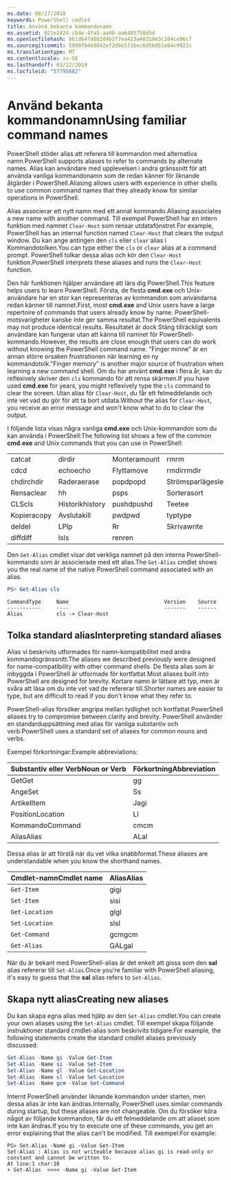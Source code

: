 ```yaml
---
ms.date: 08/27/2018
keywords: PowerShell cmdlet
title: Använd bekanta kommandonamn
ms.assetid: 021e2424-c64e-4fa5-aa98-aa6405758d5d
ms.openlocfilehash: b61d647d882d4b2f7ea423a48319e3c104ce96c7
ms.sourcegitcommit: 5990f04b8042ef2d8e571bec6d5b051e64c9921c
ms.translationtype: MT
ms.contentlocale: sv-SE
ms.lasthandoff: 03/12/2019
ms.locfileid: "57795682"
---
```

# <a name="using-familiar-command-names"></a><span data-ttu-id="3fd01-103">Använd bekanta kommandonamn</span><span class="sxs-lookup"><span data-stu-id="3fd01-103">Using familiar command names</span></span>

<span data-ttu-id="3fd01-104">PowerShell stöder alias att referera till kommandon med alternativa namn.</span><span class="sxs-lookup"><span data-stu-id="3fd01-104">PowerShell supports aliases to refer to commands by alternate names.</span></span> <span data-ttu-id="3fd01-105">Alias kan användare med upplevelsen i andra gränssnitt för att använda vanliga kommandonamn som de redan känner för liknande åtgärder i PowerShell.</span><span class="sxs-lookup"><span data-stu-id="3fd01-105">Aliasing allows users with experience in other shells to use common command names that they already know for similar operations in PowerShell.</span></span>

<span data-ttu-id="3fd01-106">Alias associerar ett nytt namn med ett annat kommando.</span><span class="sxs-lookup"><span data-stu-id="3fd01-106">Aliasing associates a new name with another command.</span></span> <span data-ttu-id="3fd01-107">Till exempel PowerShell har en intern funktion med namnet `Clear-Host` som rensar utdatafönstret.</span><span class="sxs-lookup"><span data-stu-id="3fd01-107">For example, PowerShell has an internal function named `Clear-Host` that clears the output window.</span></span> <span data-ttu-id="3fd01-108">Du kan ange antingen den `cls` eller `clear` alias i Kommandotolken.</span><span class="sxs-lookup"><span data-stu-id="3fd01-108">You can type either the `cls` or `clear` alias at a command prompt.</span></span> <span data-ttu-id="3fd01-109">PowerShell tolkar dessa alias och kör den `Clear-Host` funktion.</span><span class="sxs-lookup"><span data-stu-id="3fd01-109">PowerShell interprets these aliases and runs the `Clear-Host` function.</span></span>

<span data-ttu-id="3fd01-110">Den här funktionen hjälper användare att lära dig PowerShell.</span><span class="sxs-lookup"><span data-stu-id="3fd01-110">This feature helps users to learn PowerShell.</span></span> <span data-ttu-id="3fd01-111">Första, de flesta **cmd.exe** och Unix-användare har en stor kan representeras av kommandon som användarna redan känner till namnet.</span><span class="sxs-lookup"><span data-stu-id="3fd01-111">First, most **cmd.exe** and Unix users have a large repertoire of commands that users already know by name.</span></span> <span data-ttu-id="3fd01-112">PowerShell-motsvarigheter kanske inte ger samma resultat.</span><span class="sxs-lookup"><span data-stu-id="3fd01-112">The PowerShell equivalents may not produce identical results.</span></span> <span data-ttu-id="3fd01-113">Resultatet är dock Stäng tillräckligt som användare kan fungerar utan att känna till namnet för PowerShell-kommando.</span><span class="sxs-lookup"><span data-stu-id="3fd01-113">However, the results are close enough that users can do work without knowing the PowerShell command name.</span></span> <span data-ttu-id="3fd01-114">”Finger minne” är en annan större orsaken frustrationen när learning en ny kommandotolk.</span><span class="sxs-lookup"><span data-stu-id="3fd01-114">"Finger memory" is another major source of frustration when learning a new command shell.</span></span> <span data-ttu-id="3fd01-115">Om du har använt **cmd.exe** i flera år, kan du reflexively skriver den `cls` kommando för att rensa skärmen.</span><span class="sxs-lookup"><span data-stu-id="3fd01-115">If you have used **cmd.exe** for years, you might reflexively type the `cls` command to clear the screen.</span></span> <span data-ttu-id="3fd01-116">Utan alias för `Clear-Host`, du får ett felmeddelande och inte vet vad du gör för att ta bort utdata.</span><span class="sxs-lookup"><span data-stu-id="3fd01-116">Without the alias for `Clear-Host`, you receive an error message and won't know what to do to clear the output.</span></span>

<span data-ttu-id="3fd01-117">I följande lista visas några vanliga **cmd.exe** och Unix-kommandon som du kan använda i PowerShell:</span><span class="sxs-lookup"><span data-stu-id="3fd01-117">The following list shows a few of the common **cmd.exe** and Unix commands that you can use in PowerShell:</span></span>

|||||
|-|-|-|-|
|<span data-ttu-id="3fd01-118">cat</span><span class="sxs-lookup"><span data-stu-id="3fd01-118">cat</span></span>|<span data-ttu-id="3fd01-119">dir</span><span class="sxs-lookup"><span data-stu-id="3fd01-119">dir</span></span>|<span data-ttu-id="3fd01-120">Montera</span><span class="sxs-lookup"><span data-stu-id="3fd01-120">mount</span></span>|<span data-ttu-id="3fd01-121">rm</span><span class="sxs-lookup"><span data-stu-id="3fd01-121">rm</span></span>|
|<span data-ttu-id="3fd01-122">cd</span><span class="sxs-lookup"><span data-stu-id="3fd01-122">cd</span></span>|<span data-ttu-id="3fd01-123">echo</span><span class="sxs-lookup"><span data-stu-id="3fd01-123">echo</span></span>|<span data-ttu-id="3fd01-124">Flytta</span><span class="sxs-lookup"><span data-stu-id="3fd01-124">move</span></span>|<span data-ttu-id="3fd01-125">rmdir</span><span class="sxs-lookup"><span data-stu-id="3fd01-125">rmdir</span></span>|
|<span data-ttu-id="3fd01-126">chdir</span><span class="sxs-lookup"><span data-stu-id="3fd01-126">chdir</span></span>|<span data-ttu-id="3fd01-127">Radera</span><span class="sxs-lookup"><span data-stu-id="3fd01-127">erase</span></span>|<span data-ttu-id="3fd01-128">popd</span><span class="sxs-lookup"><span data-stu-id="3fd01-128">popd</span></span>|<span data-ttu-id="3fd01-129">Strömsparläge</span><span class="sxs-lookup"><span data-stu-id="3fd01-129">sleep</span></span>|
|<span data-ttu-id="3fd01-130">Rensa</span><span class="sxs-lookup"><span data-stu-id="3fd01-130">clear</span></span>|<span data-ttu-id="3fd01-131">h</span><span class="sxs-lookup"><span data-stu-id="3fd01-131">h</span></span>|<span data-ttu-id="3fd01-132">ps</span><span class="sxs-lookup"><span data-stu-id="3fd01-132">ps</span></span>|<span data-ttu-id="3fd01-133">Sortera</span><span class="sxs-lookup"><span data-stu-id="3fd01-133">sort</span></span>|
|<span data-ttu-id="3fd01-134">CLS</span><span class="sxs-lookup"><span data-stu-id="3fd01-134">cls</span></span>|<span data-ttu-id="3fd01-135">Historik</span><span class="sxs-lookup"><span data-stu-id="3fd01-135">history</span></span>|<span data-ttu-id="3fd01-136">pushd</span><span class="sxs-lookup"><span data-stu-id="3fd01-136">pushd</span></span>|<span data-ttu-id="3fd01-137">Tee</span><span class="sxs-lookup"><span data-stu-id="3fd01-137">tee</span></span>|
|<span data-ttu-id="3fd01-138">Kopiera</span><span class="sxs-lookup"><span data-stu-id="3fd01-138">copy</span></span>|<span data-ttu-id="3fd01-139">Avsluta</span><span class="sxs-lookup"><span data-stu-id="3fd01-139">kill</span></span>|<span data-ttu-id="3fd01-140">pwd</span><span class="sxs-lookup"><span data-stu-id="3fd01-140">pwd</span></span>|<span data-ttu-id="3fd01-141">typ</span><span class="sxs-lookup"><span data-stu-id="3fd01-141">type</span></span>|
|<span data-ttu-id="3fd01-142">del</span><span class="sxs-lookup"><span data-stu-id="3fd01-142">del</span></span>|<span data-ttu-id="3fd01-143">LP</span><span class="sxs-lookup"><span data-stu-id="3fd01-143">lp</span></span>|<span data-ttu-id="3fd01-144">R</span><span class="sxs-lookup"><span data-stu-id="3fd01-144">r</span></span>|<span data-ttu-id="3fd01-145">Skriva</span><span class="sxs-lookup"><span data-stu-id="3fd01-145">write</span></span>|
|<span data-ttu-id="3fd01-146">diff</span><span class="sxs-lookup"><span data-stu-id="3fd01-146">diff</span></span>|<span data-ttu-id="3fd01-147">ls</span><span class="sxs-lookup"><span data-stu-id="3fd01-147">ls</span></span>|<span data-ttu-id="3fd01-148">ren</span><span class="sxs-lookup"><span data-stu-id="3fd01-148">ren</span></span>||

<span data-ttu-id="3fd01-149">Den `Get-Alias` cmdlet visar det verkliga namnet på den interna PowerShell-kommando som är associerade med ett alias.</span><span class="sxs-lookup"><span data-stu-id="3fd01-149">The `Get-Alias` cmdlet shows you the real name of the native PowerShell command associated with an alias.</span></span>

```powershell
PS> Get-Alias cls
```

```Output
CommandType     Name                               Version    Source
-----------     ----                               -------    ------
Alias           cls -> Clear-Host
```

## <a name="interpreting-standard-aliases"></a><span data-ttu-id="3fd01-150">Tolka standard alias</span><span class="sxs-lookup"><span data-stu-id="3fd01-150">Interpreting standard aliases</span></span>

<span data-ttu-id="3fd01-151">Alias vi beskrivits utformades för namn-kompatibilitet med andra kommandogränssnitt.</span><span class="sxs-lookup"><span data-stu-id="3fd01-151">The aliases we described previously were designed for name-compatibility with other command shells.</span></span>
<span data-ttu-id="3fd01-152">De flesta alias som är inbyggda i PowerShell är utformade för kortfattat.</span><span class="sxs-lookup"><span data-stu-id="3fd01-152">Most aliases built into PowerShell are designed for brevity.</span></span> <span data-ttu-id="3fd01-153">Kortare namn är lättare att typ, men är svåra att läsa om du inte vet vad de refererar till.</span><span class="sxs-lookup"><span data-stu-id="3fd01-153">Shorter names are easier to type, but are difficult to read if you don't know what they refer to.</span></span>

<span data-ttu-id="3fd01-154">PowerShell-alias försöker angripa mellan tydlighet och kortfattat.</span><span class="sxs-lookup"><span data-stu-id="3fd01-154">PowerShell aliases try to compromise between clarity and brevity.</span></span> <span data-ttu-id="3fd01-155">PowerShell använder en standarduppsättning med alias för vanliga substantiv och verb.</span><span class="sxs-lookup"><span data-stu-id="3fd01-155">PowerShell uses a standard set of aliases for common nouns and verbs.</span></span>

<span data-ttu-id="3fd01-156">Exempel förkortningar:</span><span class="sxs-lookup"><span data-stu-id="3fd01-156">Example abbreviations:</span></span>

| <span data-ttu-id="3fd01-157">Substantiv eller Verb</span><span class="sxs-lookup"><span data-stu-id="3fd01-157">Noun or Verb</span></span> | <span data-ttu-id="3fd01-158">Förkortning</span><span class="sxs-lookup"><span data-stu-id="3fd01-158">Abbreviation</span></span> |
|--------------|--------------|
| <span data-ttu-id="3fd01-159">Get</span><span class="sxs-lookup"><span data-stu-id="3fd01-159">Get</span></span>          | <span data-ttu-id="3fd01-160">g</span><span class="sxs-lookup"><span data-stu-id="3fd01-160">g</span></span>            |
| <span data-ttu-id="3fd01-161">Ange</span><span class="sxs-lookup"><span data-stu-id="3fd01-161">Set</span></span>          | <span data-ttu-id="3fd01-162">S</span><span class="sxs-lookup"><span data-stu-id="3fd01-162">s</span></span>            |
| <span data-ttu-id="3fd01-163">Artikel</span><span class="sxs-lookup"><span data-stu-id="3fd01-163">Item</span></span>         | <span data-ttu-id="3fd01-164">Jag</span><span class="sxs-lookup"><span data-stu-id="3fd01-164">i</span></span>            |
| <span data-ttu-id="3fd01-165">Position</span><span class="sxs-lookup"><span data-stu-id="3fd01-165">Location</span></span>     | <span data-ttu-id="3fd01-166">L</span><span class="sxs-lookup"><span data-stu-id="3fd01-166">l</span></span>            |
| <span data-ttu-id="3fd01-167">Kommando</span><span class="sxs-lookup"><span data-stu-id="3fd01-167">Command</span></span>      | <span data-ttu-id="3fd01-168">cm</span><span class="sxs-lookup"><span data-stu-id="3fd01-168">cm</span></span>           |
| <span data-ttu-id="3fd01-169">Alias</span><span class="sxs-lookup"><span data-stu-id="3fd01-169">Alias</span></span>        | <span data-ttu-id="3fd01-170">AL</span><span class="sxs-lookup"><span data-stu-id="3fd01-170">al</span></span>           |

<span data-ttu-id="3fd01-171">Dessa alias är att förstå när du vet vilka snabbformat.</span><span class="sxs-lookup"><span data-stu-id="3fd01-171">These aliases are understandable when you know the shorthand names.</span></span>

| <span data-ttu-id="3fd01-172">Cmdlet-namn</span><span class="sxs-lookup"><span data-stu-id="3fd01-172">Cmdlet name</span></span>    | <span data-ttu-id="3fd01-173">Alias</span><span class="sxs-lookup"><span data-stu-id="3fd01-173">Alias</span></span> |
|----------------|-------|
| `Get-Item`     | <span data-ttu-id="3fd01-174">gi</span><span class="sxs-lookup"><span data-stu-id="3fd01-174">gi</span></span>    |
| `Set-Item`     | <span data-ttu-id="3fd01-175">si</span><span class="sxs-lookup"><span data-stu-id="3fd01-175">si</span></span>    |
| `Get-Location` | <span data-ttu-id="3fd01-176">gl</span><span class="sxs-lookup"><span data-stu-id="3fd01-176">gl</span></span>    |
| `Set-Location` | <span data-ttu-id="3fd01-177">sl</span><span class="sxs-lookup"><span data-stu-id="3fd01-177">sl</span></span>    |
| `Get-Command`  | <span data-ttu-id="3fd01-178">gcm</span><span class="sxs-lookup"><span data-stu-id="3fd01-178">gcm</span></span>   |
| `Get-Alias`    | <span data-ttu-id="3fd01-179">GAL</span><span class="sxs-lookup"><span data-stu-id="3fd01-179">gal</span></span>   |

<span data-ttu-id="3fd01-180">När du är bekant med PowerShell-alias är det enkelt att gissa som den **sal** alias refererar till `Set-Alias`.</span><span class="sxs-lookup"><span data-stu-id="3fd01-180">Once you're familiar with PowerShell aliasing, it's easy to guess that the **sal** alias refers to `Set-Alias`.</span></span>

## <a name="creating-new-aliases"></a><span data-ttu-id="3fd01-181">Skapa nytt alias</span><span class="sxs-lookup"><span data-stu-id="3fd01-181">Creating new aliases</span></span>

<span data-ttu-id="3fd01-182">Du kan skapa egna alias med hjälp av den `Set-Alias` cmdlet.</span><span class="sxs-lookup"><span data-stu-id="3fd01-182">You can create your own aliases using the `Set-Alias` cmdlet.</span></span> <span data-ttu-id="3fd01-183">Till exempel skapa följande instruktioner standard cmdlet-alias som beskrivits tidigare:</span><span class="sxs-lookup"><span data-stu-id="3fd01-183">For example, the following statements create the standard cmdlet aliases previously discussed:</span></span>

```powershell
Set-Alias -Name gi -Value Get-Item
Set-Alias -Name si -Value Set-Item
Set-Alias -Name gl -Value Get-Location
Set-Alias -Name sl -Value Set-Location
Set-Alias -Name gcm -Value Get-Command
```

<span data-ttu-id="3fd01-184">Internt PowerShell använder liknande kommandon under starten, men dessa alias är inte kan ändras.</span><span class="sxs-lookup"><span data-stu-id="3fd01-184">Internally, PowerShell uses similar commands during startup, but these aliases are not changeable.</span></span>
<span data-ttu-id="3fd01-185">Om du försöker köra något av följande kommandon, får du ett felmeddelande om att aliaset som inte kan ändras.</span><span class="sxs-lookup"><span data-stu-id="3fd01-185">If you try to execute one of these commands, you get an error explaining that the alias can't be modified.</span></span> <span data-ttu-id="3fd01-186">Till exempel:</span><span class="sxs-lookup"><span data-stu-id="3fd01-186">For example:</span></span>

```
PS> Set-Alias -Name gi -Value Get-Item
Set-Alias : Alias is not writeable because alias gi is read-only or constant and cannot be written to.
At line:1 char:10
+ Set-Alias  <<<< -Name gi -Value Get-Item
```
